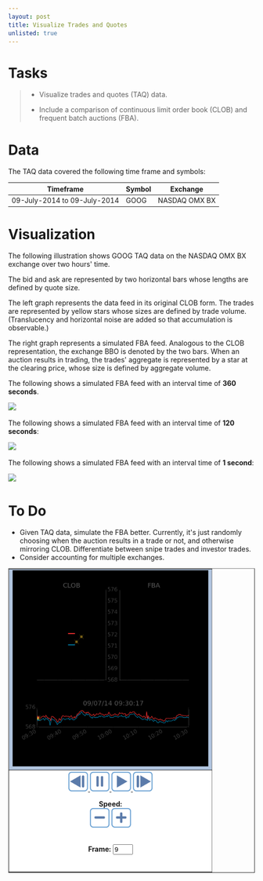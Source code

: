 ```yaml
---
layout: post
title: Visualize Trades and Quotes
unlisted: true
---
```


# Tasks
> * Visualize trades and quotes (TAQ) data.
>
> * Include a comparison of continuous limit order book (CLOB) and frequent batch auctions (FBA).

# Data
The TAQ data covered the following time frame and symbols:
<table>
  <thead>
    <tr>      <th>Timeframe</th> <th>Symbol</th> <th>Exchange</th>   </tr>
  </thead>
  <tbody>
    <tr>      <td>09-July-2014 to 09-July-2014</td>
      <td>GOOG</td> 
      <td>NASDAQ OMX BX</td> 
    </tr>
  </tbody>
</table>

# Visualization

The following illustration shows GOOG TAQ data on the NASDAQ OMX BX exchange over two hours' time.

The bid and ask are represented by two horizontal bars whose lengths are defined by quote size.

The left graph represents the data feed in its original CLOB form. The trades are represented by yellow stars whose sizes are defined by trade volume. (Translucency and horizontal noise are added so that accumulation is observable.)

The right graph represents a simulated FBA feed. Analogous to the CLOB representation, the exchange BBO is denoted by the two bars. When an auction results in trading, the trades' aggregate is represented by a star at the clearing price, whose size is defined by aggregate volume.

The following shows a simulated FBA feed with an interval time of **360 seconds**.

<a href = "https://cdn.rawgit.com/TeddyCho/TeddyCho.github.io/master/_posts/img/goog2hours.gif"><img src="https://raw.githubusercontent.com/TeddyCho/TeddyCho.github.io/master/_posts/img/goog2hours.gif" /></a>

The following shows a simulated FBA feed with an interval time of **120 seconds**:

<a href = "https://cdn.rawgit.com/TeddyCho/TeddyCho.github.io/master/_posts/img/googhour120.gif"><img src="https://raw.githubusercontent.com/TeddyCho/TeddyCho.github.io/master/_posts/img/googhour120.gif" /></a>

The following shows a simulated FBA feed with an interval time of **1 second**:

<a href = "https://cdn.rawgit.com/TeddyCho/TeddyCho.github.io/master/_posts/img/googone.gif"><img src="https://raw.githubusercontent.com/TeddyCho/TeddyCho.github.io/master/_posts/img/googone.gif" /></a>

# To Do
* Given TAQ data, simulate the FBA better. Currently, it's just randomly choosing when the auction results in a trade or not, and otherwise mirroring CLOB. Differentiate between snipe trades and investor trades.
* Consider accounting for multiple exchanges.


<TABLE ALIGN=CENTER BORDER=1 CELLPADDING=0 CELLSPACING=0>
            <TR VALIGN="middle">
                <TD BGCOLOR="#B0C4DE" ALIGN=CENTER VALIGN=MIDDLE>
                    <IMG NAME="animation" BORDER=0
                        WIDTH=400 HEIGHT=400 SRC=https://raw.githubusercontent.com/TeddyCho/bookVis/master/output/splitFrames/simAnim.gif-0.gif ALT="model image">
                </TD>
            </TR>
            <TR>
                <TH BGCOLOR="#FFFFFF" ALIGN="center">
                    <A HREF="JavaScript: func()" onClick="decrementImage(--current_image)">
                    <IMG BORDER=0
                        SRC="https://raw.githubusercontent.com/TeddyCho/TeddyCho.github.io/master/_posts/img/mediaControls/stepBackward.png" HEIGHT = 40 ALT="-1"></A><A
                        HREF="JavaScript: func()" onClick="stop()">
                    <IMG BORDER=0
                        SRC="https://raw.githubusercontent.com/TeddyCho/TeddyCho.github.io/master/_posts/img/mediaControls/pause.png" HEIGHT = 40 ALT="Stop"></A><A
                        HREF="JavaScript: func()" onClick="change_mode(1);fwd()">
                    <IMG BORDER=0
                        SRC="https://raw.githubusercontent.com/TeddyCho/TeddyCho.github.io/master/_posts/img/mediaControls/play.png" HEIGHT = 40 ALT="Fwd"></A><A
                        HREF="JavaScript: func()" onClick="incrementImage(++current_image)">
                    <IMG BORDER=0
                        SRC="https://raw.githubusercontent.com/TeddyCho/TeddyCho.github.io/master/_posts/img/mediaControls/stepForward.png" HEIGHT = 40 ALT="+1"></A>
                    <p class="control2">Speed:<BR>
                        <A HREF="JavaScript: func()" onClick="change_speed(delay_step)">
                        <IMG BORDER=0 SRC="https://raw.githubusercontent.com/TeddyCho/TeddyCho.github.io/master/_posts/img/mediaControls/minus.png" HEIGHT = 40 ALT="slow"></A>
                        <A HREF="JavaScript: func()" onClick="change_speed(-delay_step)">
                        <IMG BORDER=0 SRC="https://raw.githubusercontent.com/TeddyCho/TeddyCho.github.io/master/_posts/img/mediaControls/plus.png" HEIGHT = 40 ALT="fast"></A>
                        <BR>&#160;
                    </p>
                    <FORM METHOD="POST" NAME="control_form">
                        <p class="control2">Frame:
                            <INPUT TYPE="text" NAME="frame_nr" VALUE=9 SIZE="2" onFocus="this.select()" onChange="go2image(this.value)"></INPUT><BR>&#160;
                        </p>
                    </FORM>
                </TH>
            </TR>
        </TABLE>

<SCRIPT LANGUAGE="JavaScript">

modImages = new Array();

myFilePrefix = "https://raw.githubusercontent.com/TeddyCho/bookVis/master/output/splitFrames/simAnim.gif-";
for (i = 0; i < 51; i++) { 
    modImages[i] =  myFilePrefix.concat(i.toString()).concat(".gif");
}

first_image = 1;
last_image = 50; 
 
//**************************************************************************
 
//=== THE CODE STARTS HERE - no need to change anything below ===
 
//=== global variables ====
theImages = new Array();      //holds the images
imageNum = new Array();       //keeps track of which images to omit from loop
normal_delay = 100;
delay = normal_delay;         //delay between frames in 1/100 seconds
delay_step = 50;
delay_max = 6000;
delay_min = 50;
dwell_multipler = 3;
dwell_step = 1;
end_dwell_multipler   = dwell_multipler;
start_dwell_multipler = dwell_multipler;
current_image = first_image;     //number of the current image
timeID = null;
status = 0;                      // 0-stopped, 1-playing
play_mode = 0;                   // 0-normal, 1-loop, 2-sweep
size_valid = 0;
 
//===> Make sure the first image number is not bigger than the last image number
if (first_image > last_image)
{
   var help = last_image;
   last_image = first_image;
   first_image = help;
}
 
//===> Preload the first image (while page is downloading)
   theImages[0] = new Image();
   theImages[0].src = modImages[0];
   imageNum[0] = true;
 
//==============================================================
//== All previous statements are performed as the page loads. ==
//== The following functions are also defined at this time.   ==
//==============================================================
 
//===> Stop the animation
function stop()
{
   //== cancel animation (timeID holds the expression which calls the fwd or bkwd function) ==
   if (status == 1)
      clearTimeout (timeID);
   status = 0;
}
 
 
//===> Display animation in fwd direction in either loop or sweep mode
function animate_fwd()
{
   current_image++;                      //increment image number
 
   //== check if current image has exceeded loop bound ==
   if (current_image > last_image) {
      if (play_mode == 1) {              //fwd loop mode - skip to first image
         current_image = first_image;
      }
      if (play_mode == 2) {              //sweep mode - change directions (go bkwd)
         current_image = last_image;
         animate_rev();
         return;
      }
   }
 
   //== check to ensure that current image has not been deselected from the loop ==
   //== if it has, then find the next image that hasn't been ==
   while (imageNum[current_image-first_image] == false) {
         current_image++;
         if (current_image > last_image) {
            if (play_mode == 1)
               current_image = first_image;
            if (play_mode == 2) {
               current_image = last_image;
               animate_rev();
               return;
            }
         }
   }
 
   document.animation.src = theImages[current_image-first_image].src;   //display image onto screen
   document.control_form.frame_nr.value = current_image;                //display image number

   delay_time = delay;
   if ( current_image == first_image) delay_time = start_dwell_multipler*delay;
   if (current_image == last_image)   delay_time = end_dwell_multipler*delay;
 
   //== call "animate_fwd()" again after a set time (delay_time) has elapsed ==
   timeID = setTimeout("animate_fwd()", delay_time);
}
 
 
//===> Display animation in reverse direction
function animate_rev()
{
   current_image--;                      //decrement image number
 
   //== check if image number is before lower loop bound ==
   if (current_image < first_image) {
     if (play_mode == 1) {               //rev loop mode - skip to last image
        current_image = last_image;
     }
     if (play_mode == 2) {
        current_image = first_image;     //sweep mode - change directions (go fwd)
        animate_fwd();
        return;
     }
   }
 
   //== check to ensure that current image has not been deselected from the loop ==
   //== if it has, then find the next image that hasn't been ==
   while (imageNum[current_image-first_image] == false) {
         current_image--;
         if (current_image < first_image) {
            if (play_mode == 1)
               current_image = last_image;
            if (play_mode == 2) {
               current_image = first_image;
               animate_fwd();
               return;
            }
         }
   }
 
   document.animation.src = theImages[current_image-first_image].src;   //display image onto screen
   document.control_form.frame_nr.value = current_image;                //display image number

   delay_time = delay;
   if ( current_image == first_image) delay_time = start_dwell_multipler*delay;
   if (current_image == last_image)   delay_time = end_dwell_multipler*delay;
 
   //== call "animate_rev()" again after a set amount of time (delay_time) has elapsed ==
   timeID = setTimeout("animate_rev()", delay_time);
}
 
 
//===> Changes playing speed by adding to or substracting from the delay between frames
function change_speed(dv)
{
   delay+=dv;
   //== check to ensure max and min delay constraints have not been crossed ==
   if(delay > delay_max) delay = delay_max;
   if(delay < delay_min) delay = delay_min;
}
 
//===> functions that changed the dwell rates.
function change_end_dwell(dv) {
   end_dwell_multipler+=dv;
   if ( end_dwell_multipler < 1 ) end_dwell_multipler = 0;
   }
 
function change_start_dwell(dv) {
   start_dwell_multipler+=dv;
   if ( start_dwell_multipler < 1 ) start_dwell_multipler = 0;
   }
 
//===> Increment to next image
function incrementImage(number)
{
   stop();
 
   //== if image is last in loop, increment to first image ==
   if (number > last_image) number = first_image;
 
   //== check to ensure that image has not been deselected from loop ==
   while (imageNum[number-first_image] == false) {
         number++;
         if (number > last_image) number = first_image;
   }
 
   current_image = number;
   document.animation.src = theImages[current_image-first_image].src;   //display image
   document.control_form.frame_nr.value = current_image;                //display image number
}
 
//===> Decrement to next image
function decrementImage(number)
{
   stop();
 
   //== if image is first in loop, decrement to last image ==
   if (number < first_image) number = last_image;
 
   //== check to ensure that image has not been deselected from loop ==
   while (imageNum[number-first_image] == false) {
         number--;
         if (number < first_image) number = last_image;
   }
 
   current_image = number;
   document.animation.src = theImages[current_image-first_image].src;   //display image
   document.control_form.frame_nr.value = current_image;                //display image number
}
 
//===> "Play forward"
function fwd()
{
   stop();
   status = 1;
   play_mode = 1;
   animate_fwd();
}
 
//===> "Play reverse"
function rev()
{
   stop();
   status = 1;
   play_mode = 1;
   animate_rev();
}

//===> "play sweep"
function sweep() {
   stop();
   status = 1;
   play_mode = 2;
   animate_fwd();
   }
 
//===> Change play mode (normal, loop, swing)
function change_mode(mode)
{
   play_mode = mode;
}
 
//===> Load and initialize everything once page is downloaded (called from 'onLoad' in <BODY>)
function launch()
{
   for (var i = first_image + 1; i <= last_image; i++)
   {
      theImages[i-first_image] = new Image();
      theImages[i-first_image].src = modImages[i-first_image];
      imageNum[i-first_image] = true;
      document.animation.src = theImages[i-first_image].src;
      document.control_form.frame_nr.value = i;
   }
 
   // this needs to be done to set the right mode when the page is manually reloaded
   change_mode (1);
   fwd();
}
 
//===> Check selection status of image in animation loop
function checkImage(status,i)
{
   if (status == true)
      imageNum[i] = false;
   else imageNum[i] = true;
}
 
//==> Empty function - used to deal with image buttons rather than HTML buttons
function func()
{
}
 
//===> Sets up interface - this is the one function called from the HTML body
function animation()
{
  count = first_image;
}
 
</SCRIPT>
